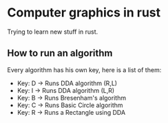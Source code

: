 # Computer graphics in rust
Trying to learn new stuff in rust.

## How to run an algorithm
Every algorithm has his own key, here is a list of them:

- Key: D -> Runs DDA algorithm (R,L)
- Key: I -> Runs DDA algorithm (L,R)
- Key: B -> Runs Bresenham's algorithm
- Key: C -> Runs Basic Circle algorithm
- Key: R -> Runs a Rectangle using DDA
